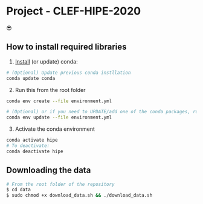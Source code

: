 # Project - CLEF-HIPE-2020

😎

## How to install required libraries

1. [Install](https://docs.conda.io/projects/conda/en/latest/user-guide/install/index.html) (or update) conda:

```bash        
# (Optional) Update previous conda instllation
conda update conda
```

2. Run this from the root folder

```bash
conda env create --file environment.yml

# (Optional) or if you need to UPDATE/add one of the conda packages, run this:
conda env update --file environment.yml
```

3. Activate the conda environment
    
```bash
conda activate hipe
# To deactivate:
conda deactivate hipe
```

## Downloading the data

```bash
# From the root folder of the repository
$ cd data
$ sudo chmod +x download_data.sh && ./download_data.sh
```

